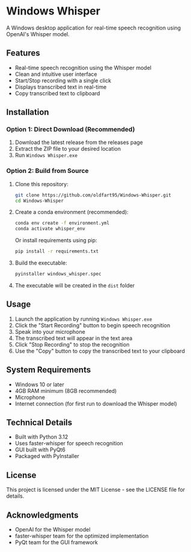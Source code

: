 # Windows Whisper

A Windows desktop application for real-time speech recognition using OpenAI's Whisper model.

## Features

- Real-time speech recognition using the Whisper model
- Clean and intuitive user interface
- Start/Stop recording with a single click
- Displays transcribed text in real-time
- Copy transcribed text to clipboard

## Installation

### Option 1: Direct Download (Recommended)
1. Download the latest release from the releases page
2. Extract the ZIP file to your desired location
3. Run `Windows Whisper.exe`

### Option 2: Build from Source
1. Clone this repository:
   ```bash
   git clone https://github.com/oldfart95/Windows-Whisper.git
   cd Windows-Whisper
   ```

2. Create a conda environment (recommended):
   ```bash
   conda env create -f environment.yml
   conda activate whisper_env
   ```

   Or install requirements using pip:
   ```bash
   pip install -r requirements.txt
   ```

3. Build the executable:
   ```bash
   pyinstaller windows_whisper.spec
   ```

4. The executable will be created in the `dist` folder

## Usage

1. Launch the application by running `Windows Whisper.exe`
2. Click the "Start Recording" button to begin speech recognition
3. Speak into your microphone
4. The transcribed text will appear in the text area
5. Click "Stop Recording" to stop the recognition
6. Use the "Copy" button to copy the transcribed text to your clipboard

## System Requirements

- Windows 10 or later
- 4GB RAM minimum (8GB recommended)
- Microphone
- Internet connection (for first run to download the Whisper model)

## Technical Details

- Built with Python 3.12
- Uses faster-whisper for speech recognition
- GUI built with PyQt6
- Packaged with PyInstaller

## License

This project is licensed under the MIT License - see the LICENSE file for details.

## Acknowledgments

- OpenAI for the Whisper model
- faster-whisper team for the optimized implementation
- PyQt team for the GUI framework
